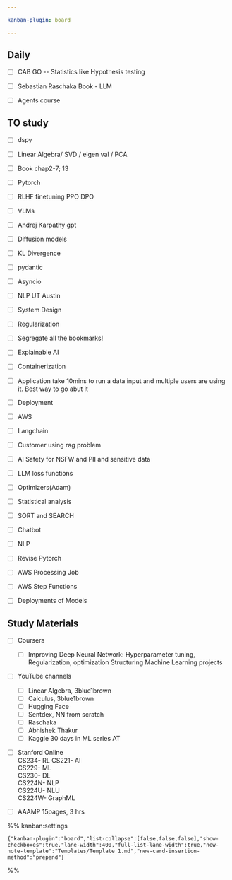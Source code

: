 ```yaml
---

kanban-plugin: board

---
```


## Daily

- [ ] CAB GO -- Statistics like Hypothesis testing
- [ ] Sebastian Raschaka Book - LLM
- [ ] Agents course


## TO study

- [ ] dspy
- [ ] Linear Algebra/ SVD / eigen val / PCA
- [ ] Book chap2-7; 13
- [ ] Pytorch
- [ ] RLHF finetuning PPO DPO
- [ ] VLMs
- [ ] Andrej Karpathy gpt
- [ ] Diffusion models
- [ ] KL Divergence
- [ ] pydantic
- [ ] Asyncio
- [ ] NLP UT Austin
- [ ] System Design
- [ ] Regularization
- [ ] Segregate all the bookmarks!
- [ ] Explainable AI
- [ ] Containerization
- [ ] Application take 10mins to run a data input and multiple users are using it. Best way to go abut it
- [ ] Deployment
- [ ] AWS
- [ ] Langchain
- [ ] Customer using rag problem
- [ ] AI Safety for NSFW and PII and sensitive data
- [ ] LLM loss functions
- [ ] Optimizers(Adam)
- [ ] Statistical analysis
- [ ] SORT and SEARCH
- [ ] Chatbot
- [ ] NLP
- [ ] Revise Pytorch
- [ ] AWS Processing Job
- [ ] AWS Step Functions
- [ ] Deployments of Models


## Study Materials

- [ ] Coursera  
	- [ ] Improving Deep Neural Network: Hyperparameter tuning, Regularization, optimization 
	Structuring Machine Learning projects
- [ ] YouTube channels
	- [ ] Linear Algebra, 3blue1brown
	- [ ] Calculus, 3blue1brown
	- [ ] Hugging Face
	- [ ] Sentdex, NN from scratch
	- [ ] Raschaka
	- [ ] Abhishek Thakur
	- [ ] Kaggle 30 days in ML series AT
- [ ] Stanford Online  
	CS234- RL
	CS221- AI  
	CS229- ML  
	CS230- DL  
	CS224N- NLP  
	CS224U- NLU  
	CS224W- GraphML
- [ ] AAAMP 15pages, 3 hrs




%% kanban:settings
```
{"kanban-plugin":"board","list-collapse":[false,false,false],"show-checkboxes":true,"lane-width":400,"full-list-lane-width":true,"new-note-template":"Templates/Template 1.md","new-card-insertion-method":"prepend"}
```
%%